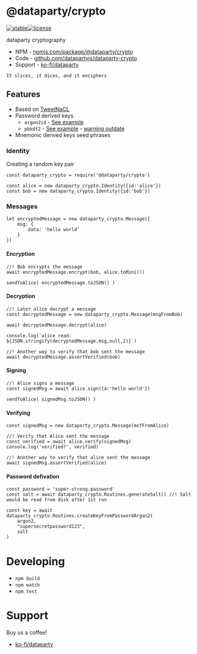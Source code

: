 # @dataparty/crypto
[![stable](http://badges.github.io/stability-badges/dist/stable.svg)](http://github.com/badges/stability-badges)[![license](https://img.shields.io/github/license/datapartyjs/dataparty-crypto)](https://github.com/datapartyjs/dataparty-crypto/blob/master/LICENSE)

dataparty cryptography


 * NPM - [npmjs.com/package/@dataparty/crypto](https://www.npmjs.com/package/@dataparty/crypto)
 * Code - [github.com/datapartyjs/dataparty-crypto](https://github.com/datapartyjs/dataparty-crypto)
 * Support - [ko-fi/dataparty](https://ko-fi.com/dataparty)

`It slices, it dices, and it enciphers`

## Features

 * Based on [TweetNaCL](https://www.npmjs.com/package/tweetnacl)
 * Password derived keys
   * `argon2id` - [See example](https://github.com/datapartyjs/dataparty-crypto/blob/master/examples/example-password-argon2.js)
   * `pbkdf2` - [See example](https://github.com/datapartyjs/dataparty-crypto/blob/master/examples/example-password-pbkdf2.js) - [warning outdate](https://medium.com/@alanmeekins/wtf-is-a-kdf-a267bda53e8f)
 * Mnemonic derived keys seed phrases



### Identity

Creating a random key pair

```
const dataparty_crypto = require('@dataparty/crypto')

const alice = new dataparty_crypto.Identity({id:'alice'})
const bob = new dataparty_crypto.Identity({id:'bob'})
```


### Messages


```
let encryptedMessage = new dataparty_crypto.Message({
    msg: {
        data: 'hello world'
    }
})
```

#### Encryption

```
//! Bob encrypts the message
await encryptedMessage.encrypt(bob, alice.toMini())

sendToAlice( encryptedMessage.toJSON() )
```

#### Decryption

```
//! Later alice decrypt a message
const decryptedMessage = new dataparty_crypto.Message(msgFromBob)

await decryptedMessage.decrypt(alice)

console.log(`alice read: ${JSON.stringify(decryptedMessage.msg,null,2)}`)

//! Another way to verify that bob sent the message
await decryptedMessage.assertVerified(bob)
```

#### Signing

```
//! Alice signs a message
const signedMsg = await alice.sign({a:'hello world'})

sendToAlice( signedMsg.toJSON() )
```


#### Verifying

```
const signedMsg = new dataparty_crypto.Message(msfFromAlice)

//! Verify that Alice sent the message
const verified = await alice.verify(signedMsg)
console.log('verified?', verified)

//! Another way to verify that alice sent the message
await signedMsg.assertVerified(alice)
```

#### Password defivation

```
const password = 'super-strong-password'
const salt = await dataparty_crypto.Routines.generateSalt() //! Salt would be read from disk after 1st run

const key = await dataparty_crypto.Routines.createKeyFromPasswordArgon2(
    argon2,
    "supersecretpassword123",
    salt
)
```

# Developing

 * `npm build`
 * `npm watch`
 * `npm test`

# Support

Buy us a coffee!

 * [ko-fi/dataparty](https://ko-fi.com/dataparty)
